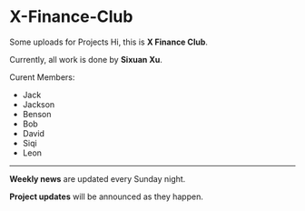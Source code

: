 # X-Finance-Club
Some uploads for Projects
Hi, this is **X Finance Club**.

Currently, all work is done by **Sixuan Xu**.

Curent Members:
- Jack
- Jackson
- Benson
- Bob
- David
- Siqi
- Leon
  
---

**Weekly news** are updated every Sunday night.

**Project updates** will be announced as they happen.
